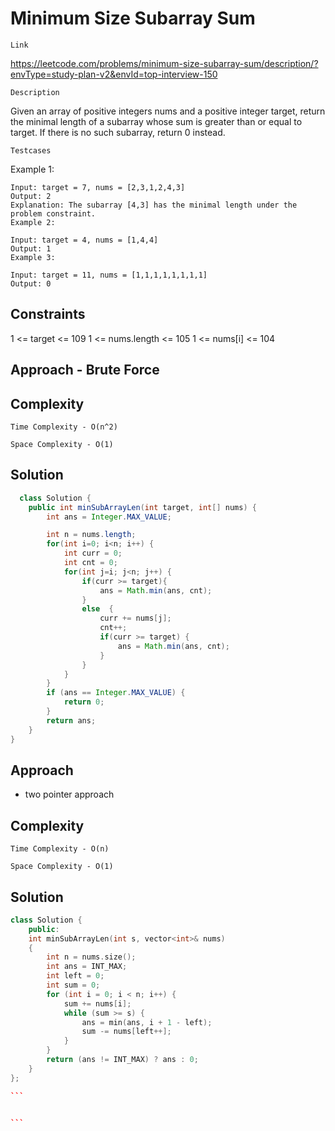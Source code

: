 # Minimum Size Subarray Sum

`Link`

https://leetcode.com/problems/minimum-size-subarray-sum/description/?envType=study-plan-v2&envId=top-interview-150

`Description`

Given an array of positive integers nums and a positive integer target, return the minimal length of a
subarray
whose sum is greater than or equal to target. If there is no such subarray, return 0 instead.

`Testcases`

Example 1:

    Input: target = 7, nums = [2,3,1,2,4,3]
    Output: 2
    Explanation: The subarray [4,3] has the minimal length under the problem constraint.
    Example 2:

    Input: target = 4, nums = [1,4,4]
    Output: 1
    Example 3:

    Input: target = 11, nums = [1,1,1,1,1,1,1,1]
    Output: 0

## Constraints

1 <= target <= 109
1 <= nums.length <= 105
1 <= nums[i] <= 104

## Approach - Brute Force

## Complexity

`Time Complexity - O(n^2)`

`Space Complexity - O(1)`

## Solution

```java
  class Solution {
    public int minSubArrayLen(int target, int[] nums) {
        int ans = Integer.MAX_VALUE;

        int n = nums.length;
        for(int i=0; i<n; i++) {
            int curr = 0;
            int cnt = 0;
            for(int j=i; j<n; j++) {
                if(curr >= target){
                    ans = Math.min(ans, cnt);
                }
                else  {
                    curr += nums[j];
                    cnt++;
                    if(curr >= target) {
                        ans = Math.min(ans, cnt);
                    }
                }
            }
        }
        if (ans == Integer.MAX_VALUE) {
            return 0;
        }
        return ans;
    }
}
```

## Approach 

- two pointer approach

## Complexity

`Time Complexity - O(n)`

`Space Complexity - O(1)`

## Solution

````cpp
class Solution {
    public:
    int minSubArrayLen(int s, vector<int>& nums)
    {
        int n = nums.size();
        int ans = INT_MAX;
        int left = 0;
        int sum = 0;
        for (int i = 0; i < n; i++) {
            sum += nums[i];
            while (sum >= s) {
                ans = min(ans, i + 1 - left);
                sum -= nums[left++];
            }
        }
        return (ans != INT_MAX) ? ans : 0;
    }
};

```


```
